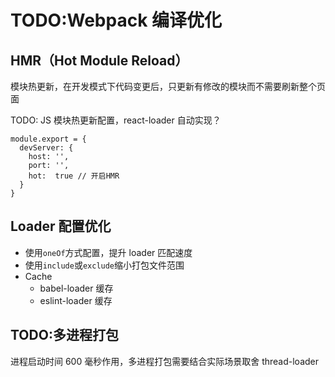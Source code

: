 # TODO:Webpack 编译优化

## HMR（Hot Module Reload）

模块热更新，在开发模式下代码变更后，只更新有修改的模块而不需要刷新整个页面

TODO: JS 模块热更新配置，react-loader 自动实现？

```JS
module.export = {
  devServer: {
    host: '',
    port: '',
    hot:  true // 开启HMR
  }
}
```

## Loader 配置优化

- 使用`oneOf`方式配置，提升 loader 匹配速度
- 使用`include`或`exclude`缩小打包文件范围
- Cache
  - babel-loader 缓存
  - eslint-loader 缓存

## TODO:多进程打包

进程启动时间 600 毫秒作用，多进程打包需要结合实际场景取舍
thread-loader
